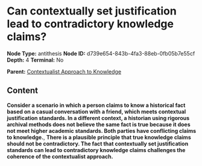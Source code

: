 # Can contextually set justification lead to contradictory knowledge claims?

**Node Type:** antithesis
**Node ID:** d739e654-843b-4fa3-88eb-0fb05b7e55cf
**Depth:** 4
**Terminal:** No

**Parent:** [Contextualist Approach to Knowledge](contextualist-approach-to-knowledge-synthesis-2e0c1d55-19f7-4e12-a786-a9e840e9798b.md)

## Content

**Consider a scenario in which a person claims to know a historical fact based on a casual conversation with a friend, which meets contextual justification standards. In a different context, a historian using rigorous archival methods does not believe the same fact is true because it does not meet higher academic standards. Both parties have conflicting claims to knowledge.**, **There is a plausible principle that true knowledge claims should not be contradictory. The fact that contextually set justification standards can lead to contradictory knowledge claims challenges the coherence of the contextualist approach.**
